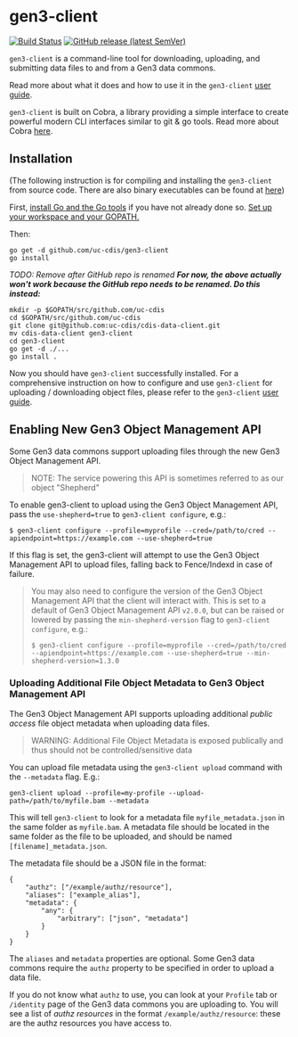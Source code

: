# gen3-client
[![Build Status](https://travis-ci.org/uc-cdis/cdis-data-client.svg?branch=master)](https://travis-ci.org/uc-cdis/cdis-data-client)
[![GitHub release (latest SemVer)](https://img.shields.io/github/v/release/uc-cdis/cdis-data-client?sort=semver)](https://github.com/uc-cdis/cdis-data-client/releases)

`gen3-client` is a command-line tool for downloading, uploading, and submitting data files to and from a Gen3 data commons.

Read more about what it does and how to use it in the `gen3-client` [user guide](https://gen3.org/resources/user/gen3-client/).

`gen3-client` is built on Cobra, a library providing a simple interface to create powerful modern CLI interfaces similar to git & go tools. Read more about Cobra [here](https://github.com/spf13/cobra).


## Installation

(The following instruction is for compiling and installing the `gen3-client` from source code. There are also binary executables can be found at [here](https://github.com/uc-cdis/cdis-data-client/releases))

First, [install Go and the Go tools](https://golang.org/doc/install) if you have not already done so. [Set up your workspace and your GOPATH.](https://golang.org/doc/code.html)


Then:
```
go get -d github.com/uc-cdis/gen3-client
go install
```


*TODO: Remove after GitHub repo is renamed*
**_For now, the above actually won't work because the GitHub repo needs to be renamed. Do this instead:_**

```
mkdir -p $GOPATH/src/github.com/uc-cdis
cd $GOPATH/src/github.com/uc-cdis
git clone git@github.com:uc-cdis/cdis-data-client.git
mv cdis-data-client gen3-client
cd gen3-client
go get -d ./...
go install .
```

Now you should have `gen3-client` successfully installed. For a comprehensive instruction on how to configure and use `gen3-client` for uploading / downloading object files, please refer to the `gen3-client` [user guide](https://gen3.org/resources/user/gen3-client/).

## Enabling New Gen3 Object Management API
Some Gen3 data commons support uploading files through the new Gen3 Object Management API.

> NOTE: The service powering this API is sometimes referred to as our object "Shepherd"

To enable gen3-client to upload using the Gen3 Object Management API, pass the `use-shepherd=true` to `gen3-client configure`, e.g.:
```
$ gen3-client configure --profile=myprofile --cred=/path/to/cred --apiendpoint=https://example.com --use-shepherd=true
```
If this flag is set, the gen3-client will attempt to use the Gen3 Object Management API to upload files, falling back to Fence/Indexd in case of failure.


>You may also need to configure the version of the Gen3 Object Management API that the client will interact with. This is set to a default of Gen3 Object Management API `v2.0.0`, but can
>be raised or lowered by passing the `min-shepherd-version` flag to `gen3-client configure`, e.g.:
>```
>$ gen3-client configure --profile=myprofile --cred=/path/to/cred --apiendpoint=https://example.com --use-shepherd=true --min-shepherd-version=1.3.0
>```

### Uploading Additional File Object Metadata to Gen3 Object Management API
The Gen3 Object Management API supports uploading additional *public access* file object metadata when uploading data files. 

> WARNING: Additional File Object Metadata is exposed publically and thus should not be controlled/sensitive data

You can upload file metadata using the `gen3-client upload` command with the  `--metadata` flag. E.g.:
```
gen3-client upload --profile=my-profile --upload-path=/path/to/myfile.bam --metadata
```

This will tell `gen3-client` to look for a metadata file `myfile_metadata.json` in the same folder as `myfile.bam`.
A metadata file should be located in the same folder as the file to be uploaded, and should be named `[filename]_metadata.json`.

The metadata file should be a JSON file in the format:
```
{
    "authz": ["/example/authz/resource"],
    "aliases": ["example_alias"],
    "metadata": {
        "any": {
            "arbitrary": ["json", "metadata"]
        }
    }
}
```
The `aliases` and `metadata` properties are optional. Some Gen3 data commons require the `authz` property to be specified in order to upload a data file.

If you do not know what `authz` to use, you can look at your `Profile` tab or `/identity` page of the Gen3 data commons you are uploading to. You will see a list of *authz resources* in the format `/example/authz/resource`: these are the authz resources you have access to.
